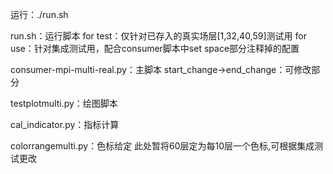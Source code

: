 运行：./run.sh




run.sh：运行脚本
for test：仅针对已存入的真实场层[1,32,40,59]测试用
for use：针对集成测试用，配合consumer脚本中set space部分注释掉的配置

consumer-mpi-multi-real.py：主脚本
start_change->end_change：可修改部分

testplotmulti.py：绘图脚本

cal_indicator.py：指标计算

colorrangemulti.py：色标给定
此处暂将60层定为每10层一个色标,可根据集成测试更改

